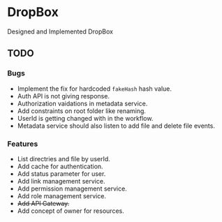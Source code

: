 # DropBox
Designed and Implemented DropBox

## TODO

### Bugs
* Implement the fix for hardcoded `fakeHash` hash value.
* Auth API is not giving response.
* Authorization vaidations in metadata service.
* Add constraints on root folder like renaming.
* UserId is getting changed with in the workflow.
* Metadata service should also listen to add file and delete file events.

### Features
* List directries and file by userId.
* Add cache for authentication.
* Add status parameter for user.
* Add link management service.
* Add permission management service.
* Add role management service.
* ~~Add API Gateway.~~
* Add concept of owner for resources.